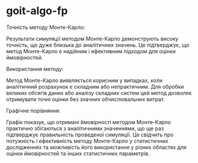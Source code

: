 # goit-algo-fp

Точність методу Монте-Карло:

Результати симуляції методом Монте-Карло демонструють високу точність, що дуже близька до аналітичних значень. Це підтверджує, що метод Монте-Карло є надійним і ефективним підходом для оцінки ймовірностей.

Використання методу:

Метод Монте-Карло виявляється корисним у випадках, коли аналітичний розрахунок є складним або непрактичним. Для обробки великих обсягів даних або аналізу складних систем цей метод дозволяє отримувати точні оцінки без значних обчислювальних витрат.

Графічне порівняння:

Графік показує, що отримані ймовірності методом Монте-Карло практично збігаються з аналітичними значеннями, що ще раз підтверджує правильність проведеної симуляції. Це свідчить про потужність і ефективність методу Монте-Карло у статистичних дослідженнях та можливість його використання у різних областях для оцінки ймовірностей та інших статистичних параметрів.
